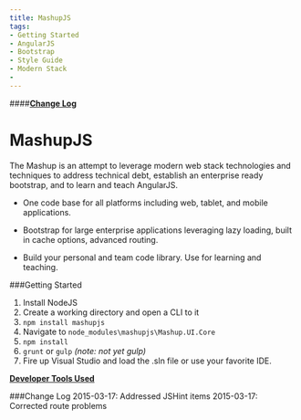 ```yaml
---
title: MashupJS
tags:
- Getting Started 
- AngularJS
- Bootstrap
- Style Guide
- Modern Stack
- 
---
```


####**<a href="#changelog">Change Log</a>**

MashupJS
========
The Mashup is an attempt to leverage modern web stack technologies and techniques to address technical debt, establish an enterprise ready bootstrap, and to learn and teach AngularJS.

- One code base for all platforms including web, tablet, and mobile applications.

- Bootstrap for large enterprise applications leveraging lazy loading, built in cache options, advanced routing.

- Build your personal and team code library. Use for learning and teaching.


###Getting Started

 1. Install NodeJS
 2. Create a working directory and open a CLI to it
 3.  `npm install mashupjs`
 4. Navigate to `node_modules\mashupjs\Mashup.UI.Core`
 5. `npm install`
 6. `grunt` or `gulp` *(note: not yet gulp)*
 7. Fire up Visual Studio and load the .sln file or use your favorite IDE.

**[Developer Tools Used](https://github.com/MashupJS/MashupJS/blob/master/docs/mashupWorkflow/tools/tools.md)**


<a name="changelog"></a>
###Change Log
2015-03-17: Addressed JSHint items
2015-03-17: Corrected route problems